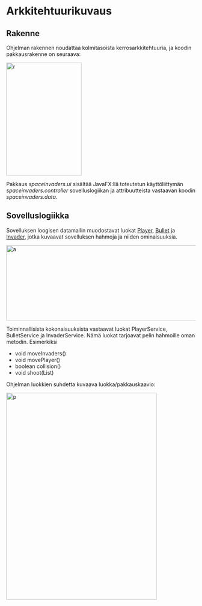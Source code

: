 # Arkkitehtuurikuvaus

## Rakenne

Ohjelman rakennen noudattaa kolmitasoista kerrosarkkitehtuuria, ja koodin pakkausrakenne on seuraava:

<img src="https://user-images.githubusercontent.com/48474978/80530763-2b287380-89a2-11ea-82bb-97b0b12c6382.jpg" width="200" height="300" title="r">

Pakkaus *spaceinvaders.ui* sisältää JavaFX:llä toteutetun käyttöliittymän *spaceinvaders.controller* sovelluslogiikan ja attribuutteista vastaavan koodin *spaceinvaders.data*.

## Sovelluslogiikka

Sovelluksen loogisen datamallin muodostavat luokat [Player](https://github.com/ngaphi/ot-harjoitustyo/blob/master/SpaceInvaders/src/main/java/spaceinvaders/data/Player.java), [Bullet](https://github.com/ngaphi/ot-harjoitustyo/blob/master/SpaceInvaders/src/main/java/spaceinvaders/data/Bullet.java) ja [Invader](https://github.com/ngaphi/ot-harjoitustyo/blob/master/SpaceInvaders/src/main/java/spaceinvaders/data/Invader.java), jotka kuvaavat sovelluksen hahmoja ja niiden ominaisuuksia.

<img src="https://user-images.githubusercontent.com/48474978/80532702-316c1f00-89a5-11ea-99bf-c32339537f7b.jpg" width="600" height="200" title="a">

Toiminnallisista kokonaisuuksista vastaavat luokat PlayerService, BulletService ja InvaderService. Nämä luokat tarjoavat pelin hahmoille oman metodin. Esimerkiksi

  * void moveInvaders()
  * void movePlayer()
  * boolean collision()
  * void shoot(List)

Ohjelman luokkien suhdetta kuvaava luokka/pakkauskaavio:

<img src="https://user-images.githubusercontent.com/48474978/80530457-b3f2df80-89a1-11ea-99b5-c6593bc20e12.jpg" width="400" height="550" title="p">

